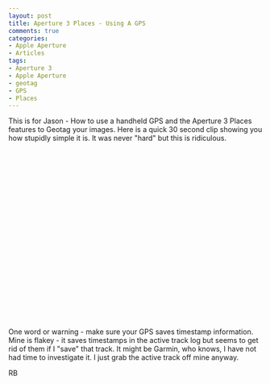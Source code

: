 ```yaml
---
layout: post
title: Aperture 3 Places - Using A GPS
comments: true
categories:
- Apple Aperture
- Articles
tags:
- Aperture 3
- Apple Aperture
- geotag
- GPS
- Places
---
```

This is for Jason - How to use a handheld GPS and the Aperture 3 Places features to Geotag your images. Here is a quick 30 second clip showing you how stupidly simple it is. It was never "hard" but this is ridiculous.

<!--more-->

<object classid="clsid:d27cdb6e-ae6d-11cf-96b8-444553540000" width="560" height="340" codebase="http://download.macromedia.com/pub/shockwave/cabs/flash/swflash.cab#version=6,0,40,0"><param name="allowFullScreen" value="true" /><param name="allowscriptaccess" value="always" /><param name="src" value="http://www.youtube.com/v/r87qr35gxKs&amp;hl=en_US&amp;fs=1&amp;hd=1" /><param name="allowfullscreen" value="true" /><embed type="application/x-shockwave-flash" width="560" height="340" src="http://www.youtube.com/v/r87qr35gxKs&amp;hl=en_US&amp;fs=1&amp;hd=1" allowscriptaccess="always" allowfullscreen="true"></embed></object>

One word or warning - make sure your GPS saves timestamp information. Mine is flakey - it saves timestamps in the active track log but seems to get rid of them if I "save" that track. It might be Garmin, who knows, I have not had time to investigate it. I just grab the active track off mine anyway.

RB